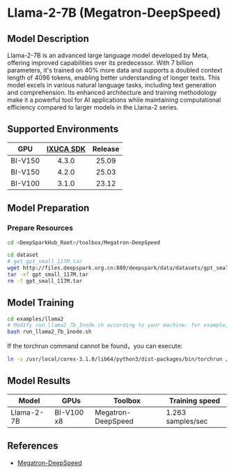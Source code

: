 # Llama-2-7B (Megatron-DeepSpeed)

## Model Description

Llama-2-7B is an advanced large language model developed by Meta, offering improved capabilities over its predecessor.
With 7 billion parameters, it's trained on 40% more data and supports a doubled context length of 4096 tokens, enabling
better understanding of longer texts. This model excels in various natural language tasks, including text generation and
comprehension. Its enhanced architecture and training methodology make it a powerful tool for AI applications while
maintaining computational efficiency compared to larger models in the Llama-2 series.

## Supported Environments

| GPU    | [IXUCA SDK](https://gitee.com/deep-spark/deepspark#%E5%A4%A9%E6%95%B0%E6%99%BA%E7%AE%97%E8%BD%AF%E4%BB%B6%E6%A0%88-ixuca) | Release |
| :----: | :----: | :----: |
| BI-V150 | 4.3.0     |  25.09  |
| BI-V150 | 4.2.0     |  25.03  |
| BI-V100 | 3.1.0     |  23.12  |

## Model Preparation

### Prepare Resources

```sh
cd <DeepSparkHub_Root>/toolbox/Megatron-DeepSpeed

cd dataset
# get gpt_small_117M.tar
wget http://files.deepspark.org.cn:880/deepspark/data/datasets/gpt_small_117M.tar
tar -xf gpt_small_117M.tar
rm -f gpt_small_117M.tar
```

## Model Training

```sh
cd examples/llama2
# Modify run_llama2_7b_1node.sh according to your machine: for example, HOST_NAME, ADDR_ARRAY, CONTAINER_NAME, NCCL_SOCKET_IFNAME
bash run_llama2_7b_1node.sh
```

If the torchrun command cannot be found，you can execute:

```sh
ln -s /usr/local/corex-3.1.0/lib64/python3/dist-packages/bin/torchrun /usr/local/bin/
```

## Model Results

| Model      | GPUs       | Toolbox            | Training speed    |
|------------|------------|--------------------|-------------------|
| Llama-2-7B | BI-V100 x8 | Megatron-DeepSpeed | 1.263 samples/sec |

## References

- [Megatron-DeepSpeed](https://github.com/microsoft/Megatron-DeepSpeed)
